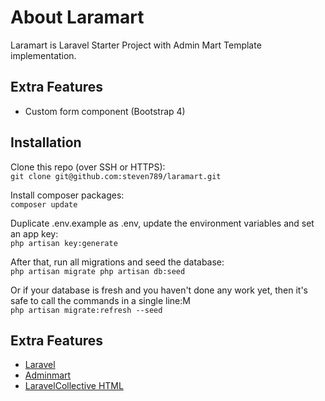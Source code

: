 # About Laramart

Laramart is Laravel Starter Project with Admin Mart Template implementation.

## Extra Features
- Custom form component (Bootstrap 4)

## Installation
Clone this repo (over SSH or HTTPS):<br>
```git clone git@github.com:steven789/laramart.git```

Install composer packages:<br>
```composer update```

Duplicate .env.example as .env, update the environment variables and set an app key:<br>
```php artisan key:generate```

After that, run all migrations and seed the database:<br>
```php artisan migrate php artisan db:seed```

Or if your database is fresh and you haven't done any work yet, then it's safe to call the commands in a single line:M<br>
```php artisan migrate:refresh --seed```

## Extra Features
- [Laravel](https://github.com/laravel/laravel)
- [Adminmart](https://github.com/adminmart)
- [LaravelCollective HTML](https://github.com/laravelcollective/html)
